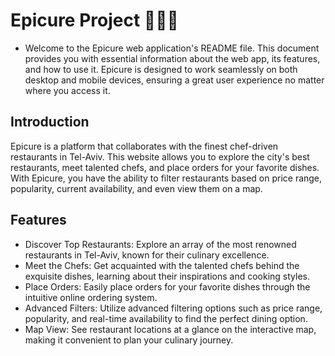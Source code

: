 # Epicure Project  👩🏻‍🍳

- Welcome to the Epicure web application's README file. This document provides you with essential information about the web app, its features, and how to use it. Epicure is designed to work seamlessly on both desktop and mobile devices, ensuring a great user experience no matter where you access it.

## Introduction

Epicure is a platform that collaborates with the finest chef-driven restaurants in Tel-Aviv. This website allows you to explore the city's best restaurants, meet talented chefs, and place orders for your favorite dishes. With Epicure, you have the ability to filter restaurants based on price range, popularity, current availability, and even view them on a map.

## Features

- Discover Top Restaurants: Explore an array of the most renowned restaurants in Tel-Aviv, known for their culinary excellence.
- Meet the Chefs: Get acquainted with the talented chefs behind the exquisite dishes, learning about their inspirations and cooking styles.
- Place Orders: Easily place orders for your favorite dishes through the intuitive online ordering system.
- Advanced Filters: Utilize advanced filtering options such as price range, popularity, and real-time availability to find the perfect dining option.
- Map View: See restaurant locations at a glance on the interactive map, making it convenient to plan your culinary journey.